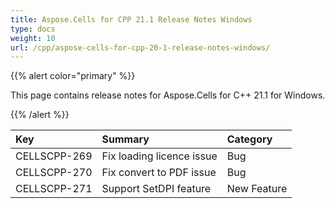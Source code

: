 ```yaml
---
title: Aspose.Cells for CPP 21.1 Release Notes Windows
type: docs
weight: 10
url: /cpp/aspose-cells-for-cpp-20-1-release-notes-windows/
---
```


{{% alert color="primary" %}}

This page contains release notes for Aspose.Cells for C++ 21.1 for Windows.

{{% /alert %}}

|**Key**|**Summary**|**Category**|
| :- | :- | :- |
|CELLSCPP-269|Fix loading licence issue |Bug|
|CELLSCPP-270|Fix convert  to PDF issue |Bug|
|CELLSCPP-271|Support SetDPI feature|New Feature|
